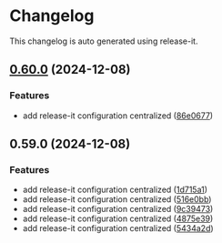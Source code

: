 # Changelog

This changelog is auto generated using release-it.


## [0.60.0](https://github.com/juancarlosjr97/release-it-configuration-test/compare/0.59.0...0.60.0) (2024-12-08)

### Features

* add release-it configuration centralized ([86e0677](https://github.com/juancarlosjr97/release-it-configuration-test/commit/86e0677dedc607e9cd9d44568fa311fa4da74271))

## 0.59.0 (2024-12-08)

### Features

* add release-it configuration centralized ([1d715a1](https://github.com/juancarlosjr97/release-it-configuration-test/commit/1d715a1683e9f7e84a7d576b2f019aa09008e0f5))
* add release-it configuration centralized ([516e0bb](https://github.com/juancarlosjr97/release-it-configuration-test/commit/516e0bb9ea75d02720a463c0ac7c17088b784de1))
* add release-it configuration centralized ([9c39473](https://github.com/juancarlosjr97/release-it-configuration-test/commit/9c394733aef58e749629cdc9dd161e144d50fdf7))
* add release-it configuration centralized ([4875e39](https://github.com/juancarlosjr97/release-it-configuration-test/commit/4875e39241d000a7592fa54f0b6ab3d8e6bbcc2b))
* add release-it configuration centralized ([5434a2d](https://github.com/juancarlosjr97/release-it-configuration-test/commit/5434a2d0645b777b69e9af29b363def2bf24de0c))

